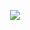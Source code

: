 <p align="center">
<img src ="https://media.tenor.com/o656qFKDzeUAAAAC/rick-astley-never-gonna-give-you-up.gif">
 </p>
